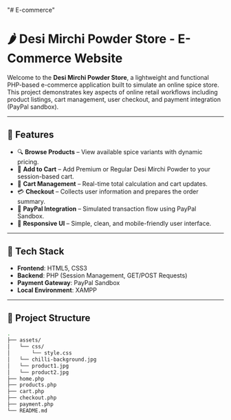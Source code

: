 "# E-commerce" 
# 🌶️ Desi Mirchi Powder Store - E-Commerce Website

Welcome to the **Desi Mirchi Powder Store**, a lightweight and functional PHP-based e-commerce application built to simulate an online spice store. This project demonstrates key aspects of online retail workflows including product listings, cart management, user checkout, and payment integration (PayPal sandbox).

---

## 🚀 Features

- 🔍 **Browse Products** – View available spice variants with dynamic pricing.
- 🛒 **Add to Cart** – Add Premium or Regular Desi Mirchi Powder to your session-based cart.
- 🧮 **Cart Management** – Real-time total calculation and cart updates.
- 💳 **Checkout** – Collects user information and prepares the order summary.
- 🧾 **PayPal Integration** – Simulated transaction flow using PayPal Sandbox.
- 🎨 **Responsive UI** – Simple, clean, and mobile-friendly user interface.

---

## 🧩 Tech Stack

- **Frontend**: HTML5, CSS3  
- **Backend**: PHP (Session Management, GET/POST Requests)
- **Payment Gateway**: PayPal Sandbox
- **Local Environment**: XAMPP

---

## 📁 Project Structure

```bash
.
├── assets/
│   └── css/
│       └── style.css
│   └── chilli-background.jpg
│   └── product1.jpg
│   └── product2.jpg
├── home.php
├── products.php
├── cart.php
├── checkout.php
├── payment.php
└── README.md
